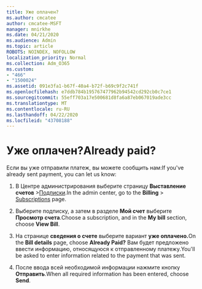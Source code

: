 ```yaml
---
title: Уже оплачен?
ms.author: cmcatee
author: cmcatee-MSFT
manager: mnirkhe
ms.date: 04/21/2020
ms.audience: Admin
ms.topic: article
ROBOTS: NOINDEX, NOFOLLOW
localization_priority: Normal
ms.collection: Adm_O365
ms.custom:
- "466"
- "1500024"
ms.assetid: 091e3fa1-b67f-40a4-b72f-b69c9f2c741f
ms.openlocfilehash: e7ddb784b195767477962b94542cd292cb0c7ce1
ms.sourcegitcommit: 55eff703a17e500681d8fa6a87eb067019ade3cc
ms.translationtype: MT
ms.contentlocale: ru-RU
ms.lasthandoff: 04/22/2020
ms.locfileid: "43708188"
---
```

# <a name="already-paid"></a><span data-ttu-id="e49dc-102">Уже оплачен?</span><span class="sxs-lookup"><span data-stu-id="e49dc-102">Already paid?</span></span>

<span data-ttu-id="e49dc-103">Если вы уже отправили платеж, вы можете сообщить нам:</span><span class="sxs-lookup"><span data-stu-id="e49dc-103">If you've already sent payment, you can let us know:</span></span>
  
1. <span data-ttu-id="e49dc-104">В Центре администрирования выберите страницу **Выставление счетов** \>[Подписки](https://go.microsoft.com/fwlink/p/?linkid=842054).</span><span class="sxs-lookup"><span data-stu-id="e49dc-104">In the admin center, go to the **Billing** \> [Subscriptions](https://go.microsoft.com/fwlink/p/?linkid=842054) page.</span></span>

2. <span data-ttu-id="e49dc-105">Выберите подписку, а затем в разделе **Мой счет** выберите **Просмотр счета**.</span><span class="sxs-lookup"><span data-stu-id="e49dc-105">Choose a subscription, and in the **My bill** section, choose **View Bill**.</span></span>

3. <span data-ttu-id="e49dc-106">На странице **сведения о счете** выберите вариант **уже оплачено.**</span><span class="sxs-lookup"><span data-stu-id="e49dc-106">On the **Bill details** page, choose **Already Paid?**</span></span> <span data-ttu-id="e49dc-107">Вам будет предложено ввести информацию, относящуюся к отправленному платежу.</span><span class="sxs-lookup"><span data-stu-id="e49dc-107">You'll be asked to enter information related to the payment that was sent.</span></span>

4. <span data-ttu-id="e49dc-108">После ввода всей необходимой информации нажмите кнопку **Отправить**.</span><span class="sxs-lookup"><span data-stu-id="e49dc-108">When all required information has been entered, choose **Send**.</span></span>